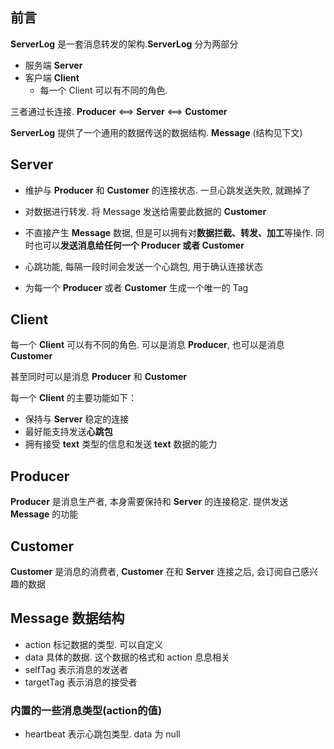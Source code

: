 ## 前言

**ServerLog** 是一套消息转发的架构.**ServerLog** 分为两部分

- 服务端 **Server**
- 客户端 **Client** 
  - 每一个 Client 可以有不同的角色.

三者通过长连接. **Producer** <==> **Server** <==> **Customer**

 **ServerLog** 提供了一个通用的数据传送的数据结构. **Message** (结构见下文)

## Server

- 维护与  **Producer** 和  **Customer** 的连接状态. 一旦心跳发送失败, 就踢掉了

- 对数据进行转发. 将 Message 发送给需要此数据的 **Customer** 
- 不直接产生 **Message** 数据, 但是可以拥有对**数据拦截、转发、加工**等操作. 同时也可以**发送消息给任何一个 Producer 或者 Customer**
- 心跳功能, 每隔一段时间会发送一个心跳包, 用于确认连接状态
- 为每一个 **Producer** 或者 **Customer** 生成一个唯一的 Tag

## Client

每一个 **Client** 可以有不同的角色. 可以是消息 **Producer**, 也可以是消息 **Customer**

甚至同时可以是消息  **Producer** 和  **Customer**

每一个 **Client** 的主要功能如下：

- 保持与 **Server** 稳定的连接
- 最好能支持发送**心跳包**
- 拥有接受 **text** 类型的信息和发送 **text** 数据的能力

## Producer

**Producer** 是消息生产者, 本身需要保持和 **Server** 的连接稳定. 提供发送 **Message** 的功能

##  Customer

**Customer** 是消息的消费者, **Customer** 在和 **Server** 连接之后, 会订阅自己感兴趣的数据

##  Message 数据结构

- action 标记数据的类型. 可以自定义
- data 具体的数据. 这个数据的格式和 action 息息相关
- selfTag 表示消息的发送者
- targetTag 表示消息的接受者

### 内置的一些消息类型(action的值)

- heartbeat 表示心跳包类型. data 为 null